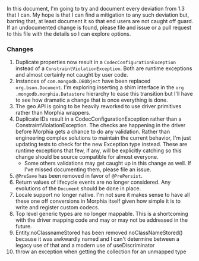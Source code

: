In this document, I'm going to try and document every deviation from 1.3 that I can.  My hope is that I can find a mitigation to any such
 deviation but, barring that, at least document it so that end users are not caught off guard.  If an undocumented change is found, 
 please file and issue or a pull request to this file with the details so I can explore options.
 
### Changes
1. Duplicate properties now result in a `CodecConfigurationException` instead of a `ConstraintViolationException`.  Both are runtime 
exceptions and almost certainly not caught by user code.
1. Instances of `com.mongodb.DBObject` have been replaced `org.bson.Document`.  I'm exploring inserting a shim interface in the `org
.mongodb.morphia.Datastore` hierarchy to ease this transition but I'll have to see how dramatic a change that is once everything is done.
1. The geo API is going to be heavily reworked to use driver primitives rather than Morphia wrappers.
1. Duplicate IDs result in a CodecConfigurationException rather than a ConstraintViolationException.  The checks are happening in the 
driver before Morphia gets a chance to do any validation.  Rather than engineering complex solutions to maintain the current behavior, 
I'm just updating tests to check for the new Exception type instead.  These are runtime exceptions that few, if any, will be explicitly 
catching so this change should be source compatible for almost everyone. 
    * Some others validations may get caught up in this change as well.  If I've missed documenting them, please file an issue.
1. `@PreSave` has been removed in favor of `@PrePersist`.
1. Return values of lifecycle events are no longer considered.  Any evolutions of the `Document` should be done in place.
1. Locale support no longer native.  I'm not sure it makes sense to have all these one off conversions in Morphia itself given how simple
 it is to write and register custom codecs.
1. Top level generic types are no longer mappable.  This is a shortcoming with the driver mapping code and may or may not be addressed in
 the future.
1. Entity.noClassnameStored has been removed noClassNameStored() because it was awkwardly named and I can't determine between a legacy use of that and a modern use of useDiscriminator
1. throw an exception when getting the collection for an unmapped type
